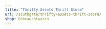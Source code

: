 ```yaml
---
title: "Thrifty Assets Thrift Store"
url: /southgate/thrifty-assets-thrift-store/
shop: Gebrauchtwaren
---
```

